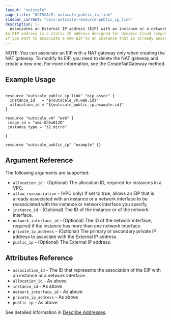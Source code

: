 ```yaml
---
layout: "outscale"
page_title: "OUTSCALE: outscale_public_ip_link"
sidebar_current: "docs-outscale-resource-public_ip_link"
description: |-
  Associates an External IP address (EIP) with an instance or a network interface.
An EIP address is a static IP address designed for dynamic Cloud computing. It can be used for instances in the public Cloud (standard) or in a Virtual Private Cloud (VPC).
If you want to associate a new EIP to an instance that is already associated with another EIP, this action disassociates the old EIP and associates the new one. If you do not specify any network interface to associate the EIP with, it is associated with the primary network interface.
---
```


NOTE: You can associate an EIP with a NAT gateway only when creating the NAT gateway. To modify its EIP, you need to delete the NAT gateway and create a new one. For more information, see the CreateNatGateway method.

## Example Usage

```hcl

resource "outscale_public_ip_link" "oip_assoc" {
  instance_id   = "${outscale_vm.web.id}"
  allocation_id = "${outscale_public_ip.example.id}"
}

resource "outscale_vm" "web" {
 image_id = "ami-8a6a0120"
 instance_type = "t2.micro"

}

resource "outscale_public_ip" "example" {}
```

## Argument Reference

The following arguments are supported:

* `allocation_id` - (Optional) The allocation ID, required for instances in a VPC.
* `allow_reassociation` - (VPC only) If set to true, allows an EIP that is already associated with an instance or a network interface to be reassociated with the instance or network interface you specify.
* `instance_id` - (Optional) The ID of the instance or of the network interface.
* `network_interface_id` - (Optional) The ID of the network interface, required if the instance has more than one network interface.
* `private_ip_address` - (Optional) The primary or secondary private IP address to associate with the External IP address.
* `public_ip` - (Optional) The External IP address.

## Attributes Reference

* `association_id` - The ID that represents the association of the EIP with an instance or a network interface.
* `allocation_id` - As above
* `instance_id` - As above
* `network_interface_id` - As above
* `private_ip_address` - As above
* `public_ip` - As above

See detailed information in [Describe Addresses](http://docs.outscale.com/api_fcu/operations/Action_DescribeAddresses_get.html#_api_fcu-action_describeaddresses_get).